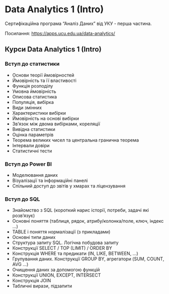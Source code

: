 # Data Analytics 1 (Intro)

Сертифікаційна програма “Аналіз Даних” від УКУ - перша частина. 

Посилання: https://apps.ucu.edu.ua/data-analytics/

## Курси Data Analytics 1 (Intro)
### Вступ до статистики
- Основи теорії ймовірностей
- Ймовірність та її властивості
- Функція розподілу
- Умовна ймовірність
- Описова статистика
- Популяція, вибірка
- Види змінних
- Характеристики вибірки
- Ймовірність на основі вибірки
- Зв’язок між двома вибірками, кореляції
- Вивідна статистики
- Оцінка параметрів
- Теорема великих чисел та центральна гранична теорема
- Інтервали довіри
- Статистичні тести

### Вступ до Power BI 
- Моделювання даних
- Візуалізації та інформаційні панелі
- Спільний доступ до звітів у хмарах та ліцензування

### Вступ до SQL 
- Знайомство з SQL (короткий нарис історії, потреби, задачі які розв’язує)
- Основні поняття (таблиця, рядок, атрибу/колонка/поле, ключ, індекс …)
- TABLE і поняття нормалізації (з прикладами)
- Основні типи даних
- Структура запиту SQL. Логічна побудова запиту
- Конструкції SELECT / TOP (LIMIT) / ORDER BY
- Конструкція WHERE та предикати (IN, LIKE, BETWEEN, …)
- Групування даних. Конструкції GROUP BY, агрегатори (SUM, COUNT, AVG …)
- Очищення даних за допомогою функцій
- Конструкції UNION, EXCEPT, INTERSECT
- Конструкція JOIN
- Табличні вирази, підзапити
